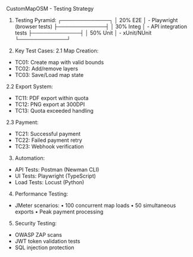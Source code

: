 CustomMapOSM - Testing Strategy

1. Testing Pyramid:
┌─────────────┐
│  20% E2E   │  - Playwright (browser tests)
├─────────────┤
│  30% Integ  │  - API integration tests
├─────────────┤
│  50% Unit   │  - xUnit/NUnit
└─────────────┘

2. Key Test Cases:
2.1 Map Creation:
- TC01: Create map with valid bounds
- TC02: Add/remove layers
- TC03: Save/Load map state

2.2 Export System:
- TC11: PDF export within quota
- TC12: PNG export at 300DPI
- TC13: Quota exceeded handling

2.3 Payment:
- TC21: Successful payment
- TC22: Failed payment retry
- TC23: Webhook verification

3. Automation:
- API Tests: Postman (Newman CLI)
- UI Tests: Playwright (TypeScript)
- Load Tests: Locust (Python)

4. Performance Testing:
- JMeter scenarios:
  • 100 concurrent map loads
  • 50 simultaneous exports
  • Peak payment processing

5. Security Testing:
- OWASP ZAP scans
- JWT token validation tests
- SQL injection protection